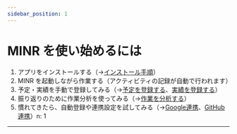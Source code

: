 ```yaml
---
sidebar_position: 1
---
```


# MINR を使い始めるには

1. アプリをインストールする（→[インストール手順](./installation)）
2. MINR を起動しながら作業する（アクティビティの記録が自動で行われます）
3. 予定・実績を手動で登録してみる（→[予定を登録する](../features/schedule)、[実績を登録する](../features/performance)）
4. 振り返りのために作業分析を使ってみる（→[作業を分析する](../features/analysis)）
5. 慣れてきたら、自動登録や連携設定を試してみる（→[Google連携](../integrations/google)、[GitHub連携](../integrations/github)）n: 1
---
